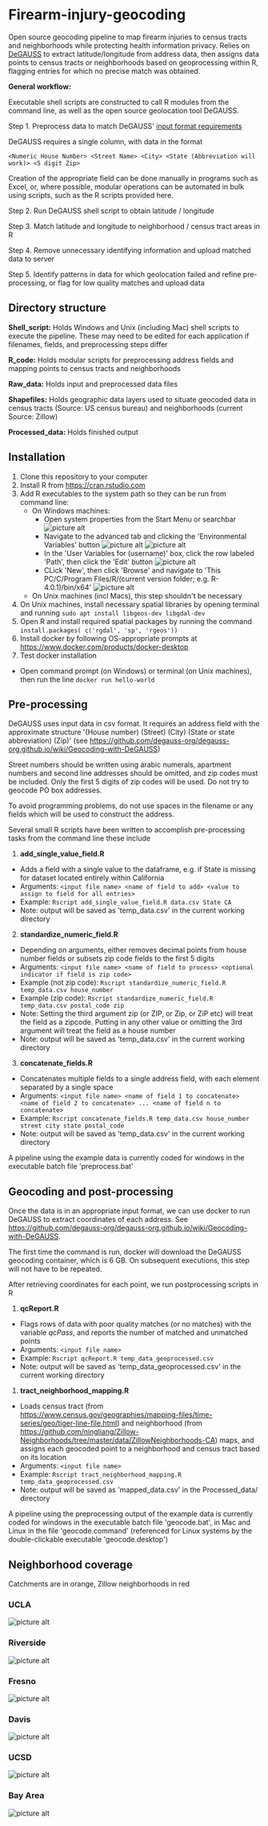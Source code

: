 # Firearm-injury-geocoding
Open source geocoding pipeline to map firearm injuries to census tracts and neighborhoods while protecting health information privacy. Relies on [DeGAUSS](https://degauss.org/) to extract latitude/longitude from address data, then assigns data points to census tracts or neighborhoods based on geoprocessing within R, flagging entries for which no precise match was obtained. 

**General workflow:**

Executable shell scripts are constructed to call R modules from the command line, as well as the open source geolocation tool DeGAUSS. 

Step 1. Preprocess data to match DeGAUSS' [input format requirements](https://github.com/degauss-org/degauss-org.github.io/wiki/Geocoding-with-DeGAUSS#address-string-formatting)

DeGAUSS requires a single column, with data in the format 

`<Numeric House Number> <Street Name> <City> <State (Abbreviation will work)> <5 digit Zip>`

Creation of the appropriate field can be done manually in programs such as Excel, or, where possible, modular operations can be automated in bulk using scripts, such as the R scripts provided here.

Step 2. Run DeGAUSS shell script to obtain latitude / longitude

Step 3. Match latitude and longitude to neighborhood / census tract areas in R

Step 4. Remove unnecessary identifying information and upload matched data to server

Step 5. Identify patterns in data for which geolocation failed and refine pre-processing, or flag for low quality matches and upload data

## Directory structure

**Shell_script:** Holds Windows and Unix (including Mac) shell scripts to execute the pipeline. These may need to be edited for each application if filenames, fields, and preprocessing steps differ

**R_code:** Holds modular scripts for preprocessing address fields and mapping points to census tracts and neighborhoods

**Raw_data:** Holds input and preprocessed data files

**Shapefiles:** Holds geographic data layers used to situate geocoded data in census tracts (Source: US census bureau) and neighborhoods (current Source: Zillow)

**Processed_data:** Holds finished output

## Installation

1. Clone this repository to your computer
2. Install R from https://cran.rstudio.com
3. Add R executables to the system path so they can be run from command line:
    * On Windows machines:
        * Open system properties from the Start Menu or searchbar
        ![picture alt](https://github.com/pcollender/Firearm-injury-geocoding/blob/main/Readme_files/Images/Windows_path1.png)
        * Navigate to the advanced tab and clicking the 'Environmental Variables' button
        ![picture alt](https://github.com/pcollender/Firearm-injury-geocoding/blob/main/Readme_files/Images/Windows_path2.png)
        ![picture alt](https://github.com/pcollender/Firearm-injury-geocoding/blob/main/Readme_files/Images/Windows_path3.png)
        * In the 'User Variables for (username)' box, click the row labeled 'Path', then click the 'Edit' button
        ![picture alt](https://github.com/pcollender/Firearm-injury-geocoding/blob/main/Readme_files/Images/Windows_path4.png)
        * CLick 'New', then click 'Browse' and navigate to 'This PC/C/Program Files/R/(current version folder; e.g. R-4.0.1)/bin/x64' 
        ![picture alt](https://github.com/pcollender/Firearm-injury-geocoding/blob/main/Readme_files/Images/Windows_path5.png)
    * On Unix machines (incl Macs), this step shouldn't be necessary
4. On Unix machines, install necessary spatial libraries by opening terminal and running `sudo apt install libgeos-dev libgdal-dev`
5. Open R and install required spatial packages by running the command `install.packages( c('rgdal', 'sp', 'rgeos'))`
6. Install docker by following OS-appropriate prompts at https://www.docker.com/products/docker-desktop
7. Test docker installation
  * Open command prompt (on Windows) or terminal (on Unix machines), then run the line `docker run hello-world`

## Pre-processing

DeGAUSS uses input data in csv format. It requires an address field with the approximate structure '(House number) (Street) (City) (State or state abbreviation) (Zip)'
(see https://github.com/degauss-org/degauss-org.github.io/wiki/Geocoding-with-DeGAUSS)

Street numbers should be written using arabic numerals, apartment numbers and second line addresses should be omitted, and zip codes must be included. Only the first 5 digits of zip codes will be used. Do not try to geocode PO box addresses.

To avoid programming problems, do not use spaces in the filename or any fields which will be used to construct the address.

Several small R scripts have been written to accomplish pre-processing tasks from the command line these include

1. **add_single_value_field.R** 
  * Adds a field with a single value to the dataframe, e.g. if State is missing for dataset located entirely within California
  * Arguments: `<input file name> <name of field to add> <value to assign to field for all entries>`
  * Example: `Rscript add_single_value_field.R data.csv State CA`
  * Note: output will be saved as 'temp_data.csv' in the current working directory

2. **standardize_numeric_field.R** 
  * Depending on arguments, either removes decimal points from house number fields or subsets zip code fields to the first 5 digits
  * Arguments: `<input file name> <name of field to process> <optional indicator if field is zip code>`
  * Example (not zip code): `Rscript standardize_numeric_field.R temp_data.csv house_number`
  * Example (zip code): `Rscript standardize_numeric_field.R temp_data.csv postal_code zip`
  * Note: Setting the third argument zip (or ZIP, or Zip, or ZiP etc) will treat the field as a zipcode. Putting in any other value or omitting the 3rd argument will treat the field as a house number
  * Note: output will be saved as 'temp_data.csv' in the current working directory

3. **concatenate_fields.R** 
  * Concatenates multiple fields to a single address field, with each element separated by a single space
  * Arguments: `<input file name> <name of field 1 to concatenate> <name of field 2 to concatenate> ... <name of field n to concatenate>`
  * Example: `Rscript concatenate_fields.R temp_data.csv house_number street city state postal_code`
  * Note: output will be saved as 'temp_data.csv' in the current working directory

A pipeline using the example data is currently coded for windows in the executable batch file 'preprocess.bat'

## Geocoding and post-processing

Once the data is in an appropriate input format, we can use docker to run DeGAUSS to extract coordinates of each address. See https://github.com/degauss-org/degauss-org.github.io/wiki/Geocoding-with-DeGAUSS.

The first time the command is run, docker will download the DeGAUSS geocoding container, which is 6 GB. On subsequent executions, this step will not have to be repeated.

After retrieving coordinates for each point, we run postprocessing scripts in R

1. **qcReport.R** 
  * Flags rows of data with poor quality matches (or no matches) with the variable *qcPass*, and reports the number of matched and unmatched points
  * Arguments: `<input file name>`
  * Example: `Rscript qcReport.R temp_data_geoprocessed.csv`
  * Note: output will be saved as 'temp_data_geoprocessed.csv' in the current working directory

1. **tract_neighborhood_mapping.R** 
  * Loads census tract (from https://www.census.gov/geographies/mapping-files/time-series/geo/tiger-line-file.html) and neighborhood (from https://github.com/ningliang/Zillow-Neighborhoods/tree/master/data/ZillowNeighborhoods-CA) maps, and assigns each geocoded point to a neighborhood and census tract based on its location
  * Arguments: `<input file name>`
  * Example: `Rscript tract_neighborhood_mapping.R temp_data_geoprocessed.csv`
  * Note: output will be saved as 'mapped_data.csv' in the Processed_data/ directory

A pipeline using the preprocessing output of the example data is currently coded for windows in the executable batch file 'geocode.bat', in Mac and Linux in the file 'geocode.command' (referenced for Linux systems by the double-clickable executable 'geocode.desktop')

## Neighborhood coverage
Catchments are in orange, Zillow neighborhoods in red
### UCLA
![picture alt](https://github.com/pcollender/Firearm-injury-geocoding/blob/main/Readme_files/Images/neighborhood_coverage_UCLA.PNG)
### Riverside
![picture alt](https://github.com/pcollender/Firearm-injury-geocoding/blob/main/Readme_files/Images/neighborhood_coverage_riverside.PNG)
### Fresno
![picture alt](https://github.com/pcollender/Firearm-injury-geocoding/blob/main/Readme_files/Images/neighborhood_coverage_fresno.PNG)
### Davis
![picture alt](https://github.com/pcollender/Firearm-injury-geocoding/blob/main/Readme_files/Images/neighborhood_coverage_ucdavis.PNG)
### UCSD
![picture alt](https://github.com/pcollender/Firearm-injury-geocoding/blob/main/Readme_files/Images/neighborhood_coverage_ucsd.PNG)
### Bay Area
![picture alt](https://github.com/pcollender/Firearm-injury-geocoding/blob/main/Readme_files/Images/neighborhood_coverage_ucsf_eastbay.PNG)
